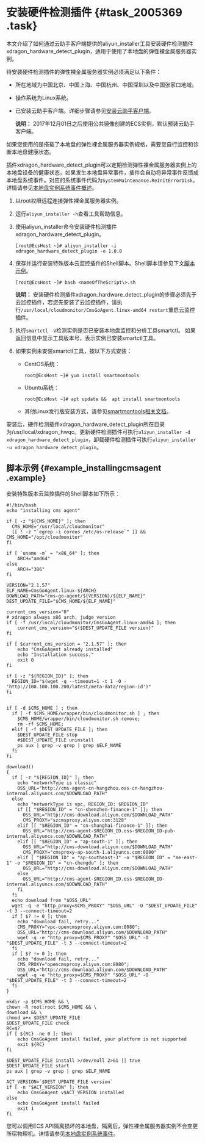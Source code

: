 # 安装硬件检测插件 {#task_2005369 .task}

本文介绍了如何通过云助手客户端提供的aliyun\_installer工具安装硬件检测插件xdragon\_hardware\_detect\_plugin，适用于使用了本地盘的弹性裸金属服务器实例。

待安装硬件检测插件的弹性裸金属服务器实例必须满足以下条件：

-   所在地域为中国北京、中国上海、中国杭州、中国深圳以及中国张家口地域。
-   操作系统为Linux系统。
-   已安装云助手客户端。详细步骤请参见[安装云助手客户端](../../../../cn.zh-CN/运维与监控/云助手/配置云助手客户端.md#)。

    **说明：** 2017年12月01日之后使用公共镜像创建的ECS实例，默认预装云助手客户端。


如果您使用的是搭载了本地盘的弹性裸金属服务器实例规格，需要您自行监控和诊断本地盘健康状态。

插件xdragon\_hardware\_detect\_plugin可以定期检测弹性裸金属服务器实例上的本地盘设备的健康状态，如果发生本地盘异常事件，插件会自动将异常事件反馈成本地盘系统事件。对应的系统事件代码为`SystemMaintenance.ReInitErrorDisk`。详情请参见[本地盘实例系统事件概述](../../../../cn.zh-CN/运维与监控/系统事件/本地盘实例系统事件/本地盘实例系统事件概述.md#)。

1.  以root权限远程连接弹性裸金属服务器实例。
2.  运行`aliyun_installer -h`查看工具帮助信息。
3.  使用aliyun\_installer命令安装硬件检测插件xdragon\_hardware\_detect\_plugin。 

    ``` {#codeblock_a76_6jj_fxy}
    [root@EcsHost ~]# aliyun_installer -i xdragon_hardware_detect_plugin -e 1.0.0
    ```

4.  保存并运行安装特殊版本云监控插件的Shell脚本。Shell脚本请参见下文[脚本示例](#example_installingcmsagent)。 

    ``` {#codeblock_wxt_j17_gxc}
    [root@EcsHost ~]# bash <nameOfTheScript\>.sh
    ```

    **说明：** 安装硬件检测插件xdragon\_hardware\_detect\_plugin的步骤必须先于云监控插件，若您先安装了云监控插件，请执行`/usr/local/cloudmonitor/CmsGoAgent.linux-amd64 restart`重启云监控插件。

5.  执行`smartctl -V`检测实例是否已安装本地盘监控和分析工具smartctl。 如果返回信息中显示工具版本号，表示实例已安装smartctl工具。
6.  如果实例未安装smartctl工具，按以下方式安装： 
    -   CentOS系统：

        ``` {#codeblock_2j8_n3g_3f1}
        root@EcsHost ~]# yum install smartmontools
        ```

    -   Ubuntu系统：

        ``` {#codeblock_pu6_1c1_0s1}
        root@EcsHost ~]# apt update &&  apt install smartmontools
        ```

    -   其他Linux发行版安装方式，请参见[smartmontools相关文档](https://www.smartmontools.org/wiki/Download#Installfromthesourcetarball)。

安装后，硬件检测插件xdragon\_hardware\_detect\_plugin所在目录为/usr/local/xdragon\_hwqc。更新硬件检测插件可执行`aliyun_installer -d xdragon_hardware_detect_plugin`，卸载硬件检测插件可执行`aliyun_installer -u xdragon_hardware_detect_plugin`。

## 脚本示例 {#example_installingcmsagent .example}

安装特殊版本云监控插件的Shell脚本如下所示：

``` {#codeblock_jdy_06a_lbc .lanuage-shell}
#!/bin/bash
echo "installing cms agent"

if [ -z "${CMS_HOME}" ]; then
  CMS_HOME="/usr/local/cloudmonitor"
  [[ ! -z "`egrep -i coreos /etc/os-release`" ]] && CMS_HOME="/opt/cloudmonitor"
fi

if [ `uname -m` = "x86_64" ]; then
    ARCH="amd64"
else
    ARCH="386"
fi

VERSION="2.1.57"
ELF_NAME=CmsGoAgent.linux-${ARCH}
DOWNLOAD_PATH="cms-go-agent/${VERSION}/${ELF_NAME}"
DEST_UPDATE_FILE="$CMS_HOME/${ELF_NAME}"

current_cms_version="0"
# xdragon always x86 arch, judge version
if [ -f /usr/local/cloudmonitor/CmsGoAgent.linux-amd64 ]; then
    current_cms_version="$($DEST_UPDATE_FILE version)"
fi

if [ $current_cms_version = "2.1.57" ]; then
    echo "CmsGoAgent already installed"
    echo "Installation success."
    exit 0
fi

if [ -z "${REGION_ID}" ]; then
  REGION_ID="$(wget -q --timeout=1 -t 1 -O - 'http://100.100.100.200/latest/meta-data/region-id')"
fi


if [ -d $CMS_HOME ] ; then
  if [ -f $CMS_HOME/wrapper/bin/cloudmonitor.sh ] ; then
    $CMS_HOME/wrapper/bin/cloudmonitor.sh remove;
    rm -rf $CMS_HOME;
  elif [ -f $DEST_UPDATE_FILE ]; then
    $DEST_UPDATE_FILE stop
    #$DEST_UPDATE_FILE uninstall
    ps aux | grep -v grep | grep $ELF_NAME
  fi
fi

download()
{
  if [ -z "${REGION_ID}" ]; then
    echo "networkType is classic"
    OSS_URL="http://cms-agent-cn-hangzhou.oss-cn-hangzhou-internal.aliyuncs.com/$DOWNLOAD_PATH"
  else
    echo "networkType is vpc, REGION_ID: $REGION_ID"
    if [[ "$REGION_ID" = "cn-shenzhen-finance-1" ]]; then
      OSS_URL="http://cms-download.aliyun.com/$DOWNLOAD_PATH"
      CMS_PROXY="szcmsproxy.aliyun.com:3128"
    elif [[ "$REGION_ID" = "cn-shanghai-finance-1" ]]; then
      OSS_URL="http://cms-agent-$REGION_ID.oss-$REGION_ID-pub-internal.aliyuncs.com/$DOWNLOAD_PATH"
    elif [[ "$REGION_ID" = "ap-south-1" ]]; then
      OSS_URL="http://cms-download.aliyun.com/$DOWNLOAD_PATH"
      CMS_PROXY="cmsproxy-ap-south-1.aliyuncs.com:8080"
    elif [ "$REGION_ID" = "ap-southeast-3" -o "$REGION_ID" = "me-east-1" -o "$REGION_ID" = "cn-chengdu" ]; then
      OSS_URL="http://cms-download.aliyun.com/$DOWNLOAD_PATH"
    else
      OSS_URL="http://cms-agent-$REGION_ID.oss-$REGION_ID-internal.aliyuncs.com/$DOWNLOAD_PATH"
    fi
  fi
  echo download from "$OSS_URL"
  wget -q -e "http_proxy=$CMS_PROXY" "$OSS_URL" -O "$DEST_UPDATE_FILE" -t 3 --connect-timeout=2
  if [ $? != 0 ]; then
    echo "download fail, retry..."
    CMS_PROXY="vpc-opencmsproxy.aliyun.com:8080";
    OSS_URL="http://cms-download.aliyun.com/$DOWNLOAD_PATH"
    wget -q -e "http_proxy=$CMS_PROXY" "$OSS_URL" -O "$DEST_UPDATE_FILE" -t 3 --connect-timeout=2
  fi
  if [ $? != 0 ]; then
    echo "download fail, retry..."
    CMS_PROXY="opencmsproxy.aliyun.com:8080";
    OSS_URL="http://cms-download.aliyun.com/$DOWNLOAD_PATH"
    wget -q -e "http_proxy=$CMS_PROXY" "$OSS_URL" -O "$DEST_UPDATE_FILE" -t 3 --connect-timeout=2
  fi
}

mkdir -p $CMS_HOME && \
chown -R root:root $CMS_HOME && \
download && \
chmod a+x $DEST_UPDATE_FILE
$DEST_UPDATE_FILE check
RC=$?
if [ ${RC} -ne 0 ]; then
    echo CmsGoAgent install failed, your platform is not supported
    exit ${RC}
fi

$DEST_UPDATE_FILE install >/dev/null 2>&1 || true
$DEST_UPDATE_FILE start
ps aux | grep -v grep | grep $ELF_NAME

ACT_VERSION=`$DEST_UPDATE_FILE version`
if [ -n "$ACT_VERSION" ]; then
    echo CmsGoAgent v$ACT_VERSION installed
else
    echo CmsGoAgent install failed
    exit 1
fi
```

您可以调用ECS API隔离损坏的本地盘，隔离后，弹性裸金属服务器实例不会变更所宿物理机。详情请参见[本地盘实例系统事件](../../../../cn.zh-CN/运维与监控/系统事件/本地盘实例系统事件/本地盘实例系统事件概述.md#)。

